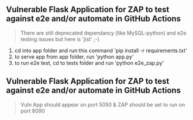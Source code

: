 ## Vulnerable Flask Application for ZAP to test against e2e and/or automate in GitHub Actions

> There are still deprecated dependancy (like MySQL-python) and e2e testing issues but here is 'jist' ;-)
1) cd into app folder and run this command 'pip install -r requirements.txt'
2) to serve app from app folder, run 'python app.py'
3) to run e2e test, cd to tests folder and run 'python e2e_zap.py'

## Vulnerable Flask Application for ZAP to test against e2e and/or automate in GitHub Actions
> Vuln App should appear on port 5050 & ZAP should be set to run on port 8090
